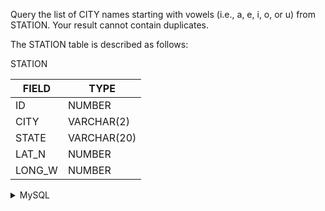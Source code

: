 Query the list of CITY names starting with vowels (i.e., a, e, i, o, or u) from STATION. Your result cannot contain duplicates.

The STATION table is described as follows:

STATION

|FIELD|TYPE|
|---|---|
|ID|NUMBER|
|CITY|VARCHAR(2)|
|STATE|VARCHAR(20)|
|LAT_N|NUMBER|
|LONG_W|NUMBER|

<details>

  <summary>MySQL</summary>

```sql
SELECT DISTINCT CITY
FROM STATION
WHERE SUBSTR(CITY, 1, 1) IN ('a','e','i','o','u');      -- SUBSTR(STRING, START, LENGTH), 1 INDEXING
```

</details>
